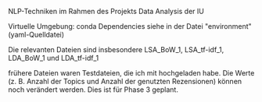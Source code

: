 NLP-Techniken im Rahmen des Projekts Data Analysis der IU

Virtuelle Umgebung: conda
Dependencies siehe in der Datei "environment" (yaml-Quelldatei)

Die relevanten Dateien sind insbesondere LSA_BoW_1, LSA_tf-idf_1, LDA_BoW_1 und LDA_tf-idf_1

frühere Dateien waren Testdateien, die ich mit hochgeladen habe.
Die Werte (z. B. Anzahl der Topics und Anzahl der genutzten Rezensionen) können noch verändert werden. Dies ist für Phase 3 geplant.
